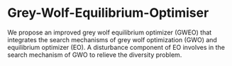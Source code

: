 # Grey-Wolf-Equilibrium-Optimiser
We propose an improved grey wolf equilibrium optimizer (GWEO) that integrates the search mechanisms of grey wolf optimization (GWO) and equilibrium optimizer (EO). A disturbance component of EO involves in the search mechanism of GWO to relieve the diversity problem.
